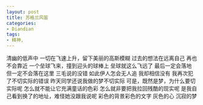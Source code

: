 ```yaml
---
layout: post
title: 苏格兰风笛
categories:
- Diandian
tags:
- 精神, 
---
```

清幽的低声中 一切在飞速上升，留下美丽的高斯模糊 过去的想法在远离自己 再也不会靠近 一个垒球飞来，撞到迎头的球棒上 垒球就这么飞远了 最后一定会落地 但一定不会落在这里 三毛说的没错 如此伊人怎会无人追 我却相信没有 我再次犯了不切实际的错误 昨天同学还说我做的梦不切实际 可是，既然是梦，为什么要切实际呢 怎么就不能让它充满童话的色彩 怎么就非要把我拉回残酷的现实呢 是我自己看到换了的地址，难怪她没跟我说呢 彩色的背景彩色的文字 灰色的心 沉寂的梦